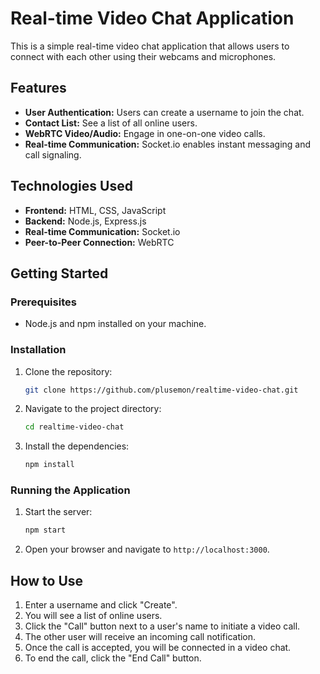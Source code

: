 # Real-time Video Chat Application

This is a simple real-time video chat application that allows users to connect with each other using their webcams and microphones.

## Features

- **User Authentication:** Users can create a username to join the chat.
- **Contact List:** See a list of all online users.
- **WebRTC Video/Audio:** Engage in one-on-one video calls.
- **Real-time Communication:** Socket.io enables instant messaging and call signaling.

## Technologies Used

- **Frontend:** HTML, CSS, JavaScript
- **Backend:** Node.js, Express.js
- **Real-time Communication:** Socket.io
- **Peer-to-Peer Connection:** WebRTC

## Getting Started

### Prerequisites

- Node.js and npm installed on your machine.

### Installation

1.  Clone the repository:
    ```bash
    git clone https://github.com/plusemon/realtime-video-chat.git
    ```
2.  Navigate to the project directory:
    ```bash
    cd realtime-video-chat
    ```
3.  Install the dependencies:
    ```bash
    npm install
    ```

### Running the Application

1.  Start the server:
    ```bash
    npm start
    ```
2.  Open your browser and navigate to `http://localhost:3000`.

## How to Use

1.  Enter a username and click "Create".
2.  You will see a list of online users.
3.  Click the "Call" button next to a user's name to initiate a video call.
4.  The other user will receive an incoming call notification.
5.  Once the call is accepted, you will be connected in a video chat.
6.  To end the call, click the "End Call" button.
